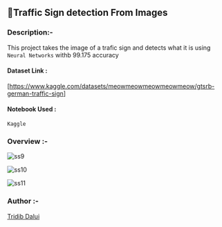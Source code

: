 ##  🚦Traffic Sign detection From Images

### Description:-
This project takes the image of a trafic sign and detects what it is using `Neural Networks` withb 99.175 accuracy

#### Dataset Link :
  [https://www.kaggle.com/datasets/meowmeowmeowmeowmeow/gtsrb-german-traffic-sign]

#### Notebook Used : 
  `Kaggle`

### Overview :-

![ss9](https://user-images.githubusercontent.com/105111251/215501155-69156ce2-e2aa-420d-9644-1fb032a42771.jpg)

![ss10](https://user-images.githubusercontent.com/105111251/215501392-80c32060-9f11-4298-bfad-209af5c59063.jpg)

![ss11](https://user-images.githubusercontent.com/105111251/215501483-ff27d00c-2f16-4384-8176-e16bee8ce8f4.jpg)



### Author :-
[Tridib Dalui](https://github.com/TridibD004)

